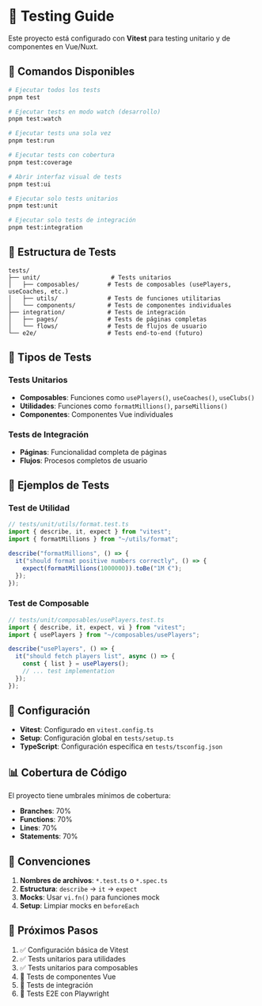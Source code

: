 # 🧪 Testing Guide

Este proyecto está configurado con **Vitest** para testing unitario y de componentes en Vue/Nuxt.

## 🚀 Comandos Disponibles

```bash
# Ejecutar todos los tests
pnpm test

# Ejecutar tests en modo watch (desarrollo)
pnpm test:watch

# Ejecutar tests una sola vez
pnpm test:run

# Ejecutar tests con cobertura
pnpm test:coverage

# Abrir interfaz visual de tests
pnpm test:ui

# Ejecutar solo tests unitarios
pnpm test:unit

# Ejecutar solo tests de integración
pnpm test:integration
```

## 📁 Estructura de Tests

```
tests/
├── unit/                    # Tests unitarios
│   ├── composables/        # Tests de composables (usePlayers, useCoaches, etc.)
│   ├── utils/              # Tests de funciones utilitarias
│   └── components/         # Tests de componentes individuales
├── integration/            # Tests de integración
│   ├── pages/              # Tests de páginas completas
│   └── flows/              # Tests de flujos de usuario
└── e2e/                    # Tests end-to-end (futuro)
```

## 🎯 Tipos de Tests

### Tests Unitarios

- **Composables**: Funciones como `usePlayers()`, `useCoaches()`, `useClubs()`
- **Utilidades**: Funciones como `formatMillions()`, `parseMillions()`
- **Componentes**: Componentes Vue individuales

### Tests de Integración

- **Páginas**: Funcionalidad completa de páginas
- **Flujos**: Procesos completos de usuario

## 📝 Ejemplos de Tests

### Test de Utilidad

```typescript
// tests/unit/utils/format.test.ts
import { describe, it, expect } from "vitest";
import { formatMillions } from "~/utils/format";

describe("formatMillions", () => {
  it("should format positive numbers correctly", () => {
    expect(formatMillions(1000000)).toBe("1M €");
  });
});
```

### Test de Composable

```typescript
// tests/unit/composables/usePlayers.test.ts
import { describe, it, expect, vi } from "vitest";
import { usePlayers } from "~/composables/usePlayers";

describe("usePlayers", () => {
  it("should fetch players list", async () => {
    const { list } = usePlayers();
    // ... test implementation
  });
});
```

## 🔧 Configuración

- **Vitest**: Configurado en `vitest.config.ts`
- **Setup**: Configuración global en `tests/setup.ts`
- **TypeScript**: Configuración específica en `tests/tsconfig.json`

## 📊 Cobertura de Código

El proyecto tiene umbrales mínimos de cobertura:

- **Branches**: 70%
- **Functions**: 70%
- **Lines**: 70%
- **Statements**: 70%

## 🎨 Convenciones

1. **Nombres de archivos**: `*.test.ts` o `*.spec.ts`
2. **Estructura**: `describe` → `it` → `expect`
3. **Mocks**: Usar `vi.fn()` para funciones mock
4. **Setup**: Limpiar mocks en `beforeEach`

## 🚀 Próximos Pasos

1. ✅ Configuración básica de Vitest
2. ✅ Tests unitarios para utilidades
3. ✅ Tests unitarios para composables
4. 🔄 Tests de componentes Vue
5. 🔄 Tests de integración
6. 🔄 Tests E2E con Playwright

